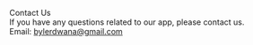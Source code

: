 Contact Us <br />
If you have any questions related to our app, please contact us.<br />
Email: bylerdwana@gmail.com

